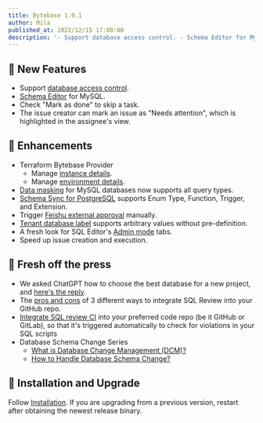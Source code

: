 ```yaml
---
title: Bytebase 1.9.1
author: Mila
published_at: 2022/12/15 17:00:00
description: '- Support database access control. - Schema Editor for MySQL. - Check Mark as done to skip a task. - Mark issue as Needs Attention.'
---
```


## 🚀 New Features

- Support [database access control](/docs/security/database-access-control).
- [Schema Editor](/docs/change-database/schema-editor) for MySQL.
- Check "Mark as done" to skip a task.
- The issue creator can mark an issue as "Needs attention", which is highlighted in the assignee's view.

## 🎄 Enhancements

- Terraform Bytebase Provider
  - Manage [instance details](https://registry.terraform.io/providers/bytebase/bytebase/latest/docs/resources/instance).
  - Manage [environment details](https://registry.terraform.io/providers/bytebase/bytebase/latest/docs/resources/environment).
- [Data masking](/docs/security/anonymize-data) for MySQL databases now supports all query types.
- [Schema Sync for PostgreSQL](/docs/change-database/synchronize-schema) supports Enum Type, Function, Trigger, and Extension.
- Trigger [Feishu external approval](/docs/administration/webhook-integration/external-approval) manually.
- [Tenant database label](/docs/change-database/batch-change) supports arbitrary values without pre-definition.
- A fresh look for SQL Editor's [Admin mode](/docs/sql-editor/admin-mode) tabs.
- Speed up issue creation and execution.

## 📰 Fresh off the press

- We asked ChatGPT how to choose the best database for a new project, and [here's the reply](/blog/how-to-choose-database-by-chatgpt).
- The [pros and cons](/blog/integrate-sql-review-into-github) of 3 different ways to integrate SQL Review into your GitHub repo.
- [Integrate SQL review CI](/docs/tutorials/how-to-integrate-sql-review-into-gitlab-github-ci) into your preferred code repo (be it GitHub or GitLab), so that it's triggered automatically to check for violations in your SQL scripts
- Database Schema Change Series
  - [What is Database Change Management (DCM)?](/blog/what-is-database-change-management)
  - [How to Handle Database Schema Change?](/blog/how-to-handle-database-schema-change)

## 📕 Installation and Upgrade

Follow [Installation](/docs/get-started/install/overview). If you are upgrading from a previous version, restart after obtaining the newest release binary.
